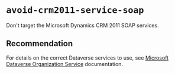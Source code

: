 # `avoid-crm2011-service-soap`

Don't target the Microsoft Dynamics CRM 2011 SOAP services.

## Recommendation

For details on the correct Dataverse services to use, see [Microsoft Dataverse Organization Service](https://docs.microsoft.com/powerapps/developer/data-platform/org-service/overview) documentation. 